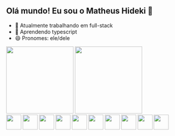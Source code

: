 ## Olá mundo! Eu sou o Matheus Hideki 👋

- 🔭 Atualmente trabalhando em full-stack
- 🌱 Aprendendo typescript
- 😄 Pronomes: ele/dele

<div>
  <img height="180em" src="https://github-readme-stats.vercel.app/api?username=hidekiys&theme=tokyonight"/>
  <img height="180em" src="https://github-readme-stats.vercel.app/api/top-langs/?username=hidekiys&layout=donut&theme=tokyonight"/>
</div>
<div>
  <img height="40em" src="https://cdn.jsdelivr.net/gh/devicons/devicon@latest/icons/react/react-original.svg" />       
  <img height="40em" src="https://cdn.jsdelivr.net/gh/devicons/devicon@latest/icons/nextjs/nextjs-original.svg" />       
  <img height="40em" src="https://cdn.jsdelivr.net/gh/devicons/devicon@latest/icons/typescript/typescript-original.svg" />
  <img height="40em" src="https://cdn.jsdelivr.net/gh/devicons/devicon@latest/icons/nginx/nginx-original.svg" />     
  <img height="40em" src="https://cdn.jsdelivr.net/gh/devicons/devicon@latest/icons/amazonwebservices/amazonwebservices-plain-wordmark.svg" />  
  <img height="40em" src="https://cdn.jsdelivr.net/gh/devicons/devicon@latest/icons/figma/figma-original.svg" />
  <img height="40em" src="https://cdn.jsdelivr.net/gh/devicons/devicon@latest/icons/csharp/csharp-plain.svg" />
  <img height="40em" src="https://cdn.jsdelivr.net/gh/devicons/devicon@latest/icons/nodejs/nodejs-original.svg" />
  <img height="40em" src="https://cdn.jsdelivr.net/gh/devicons/devicon@latest/icons/express/express-original-wordmark.svg" />
  <img height="40em" src="https://cdn.jsdelivr.net/gh/devicons/devicon@latest/icons/mongodb/mongodb-plain-wordmark.svg" />
               
          
           
</div>

